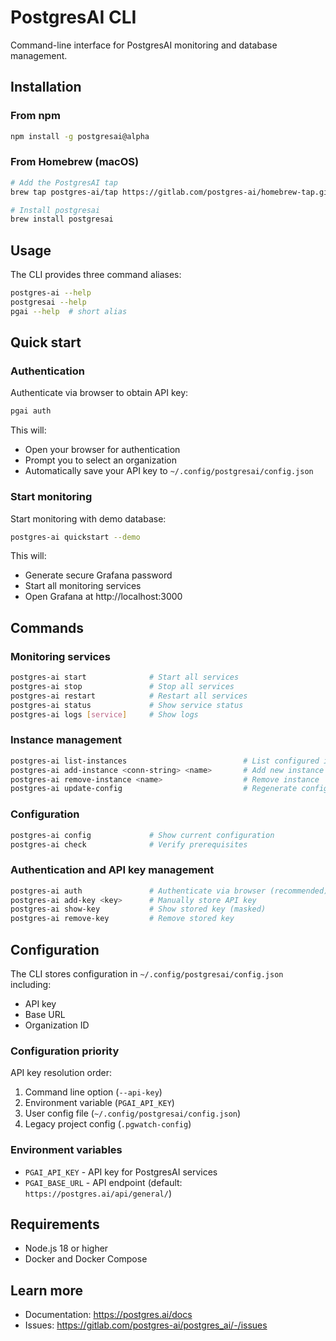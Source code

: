 # PostgresAI CLI

Command-line interface for PostgresAI monitoring and database management.

## Installation

### From npm

```bash
npm install -g postgresai@alpha
```

### From Homebrew (macOS)

```bash
# Add the PostgresAI tap
brew tap postgres-ai/tap https://gitlab.com/postgres-ai/homebrew-tap.git

# Install postgresai
brew install postgresai
```

## Usage

The CLI provides three command aliases:
```bash
postgres-ai --help
postgresai --help
pgai --help  # short alias
```

## Quick start

### Authentication

Authenticate via browser to obtain API key:
```bash
pgai auth
```

This will:
- Open your browser for authentication
- Prompt you to select an organization
- Automatically save your API key to `~/.config/postgresai/config.json`

### Start monitoring

Start monitoring with demo database:
```bash
postgres-ai quickstart --demo
```

This will:
- Generate secure Grafana password
- Start all monitoring services
- Open Grafana at http://localhost:3000

## Commands

### Monitoring services
```bash
postgres-ai start              # Start all services
postgres-ai stop               # Stop all services
postgres-ai restart            # Restart all services
postgres-ai status             # Show service status
postgres-ai logs [service]     # Show logs
```

### Instance management
```bash
postgres-ai list-instances                          # List configured instances
postgres-ai add-instance <conn-string> <name>       # Add new instance
postgres-ai remove-instance <name>                  # Remove instance
postgres-ai update-config                           # Regenerate config files
```

### Configuration
```bash
postgres-ai config             # Show current configuration
postgres-ai check              # Verify prerequisites
```

### Authentication and API key management
```bash
postgres-ai auth               # Authenticate via browser (recommended)
postgres-ai add-key <key>      # Manually store API key
postgres-ai show-key           # Show stored key (masked)
postgres-ai remove-key         # Remove stored key
```

## Configuration

The CLI stores configuration in `~/.config/postgresai/config.json` including:
- API key
- Base URL
- Organization ID

### Configuration priority

API key resolution order:
1. Command line option (`--api-key`)
2. Environment variable (`PGAI_API_KEY`)
3. User config file (`~/.config/postgresai/config.json`)
4. Legacy project config (`.pgwatch-config`)

### Environment variables

- `PGAI_API_KEY` - API key for PostgresAI services
- `PGAI_BASE_URL` - API endpoint (default: `https://postgres.ai/api/general/`)

## Requirements

- Node.js 18 or higher
- Docker and Docker Compose

## Learn more

- Documentation: https://postgres.ai/docs
- Issues: https://gitlab.com/postgres-ai/postgres_ai/-/issues
